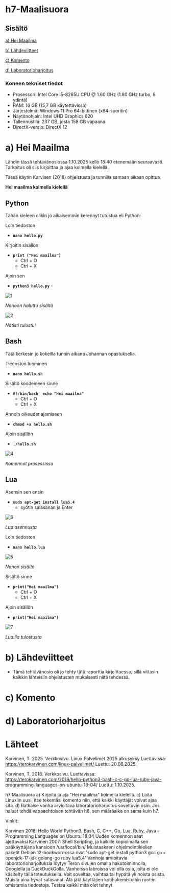 # h7-Maalisuora

## Sisältö

[a) Hei Maailma](#a-Hei-Maailma)

[b) Lähdeviitteet](#b-Lähdeviitteet)

[c) Komento](#c-Komento)

[d) Laboratorioharjoitus](#d-Laboratorioharjoitus)


### Koneen tekniset tiedot
* Prosessori: Intel Core i5-8265U CPU @ 1.60 GHz (1.80 GHz turbo, 8 ydintä)
* RAM: 16 GB (15,7 GB käytettävissä)
* Järjestelmä: Windows 11 Pro 64-bittinen (x64-suoritin)
* Näytönohjain: Intel UHD Graphics 620
* Tallennustila: 237 GB, josta 158 GB vapaana
* DirectX-versio: DirectX 12



# a) Hei Maailma

Lähdin tässä tehtävänosiossa 1.10.2025 kello 18:40 etenemään seuraavasti. Tarkoitus oli siis kirjoittaa ja ajaa kolmella kielellä.

Tässä käytin Karvisen (2018) ohjeistusta ja tunnilla samaan aikaan opittua.

**Hei maailma kolmella kielellä** 

## Python

Tähän kieleen olikin jo aikaisemmin kerennyt tutustua eli Python:

Loin tiedoston
* **`nano hello.py`** 

Kirjoitin sisällön
* **`print ("Hei maailma")`**
  - Ctrl + O
  - Ctrl + X

Ajoin sen
* **`python3 hello.py`** - 

![1](images/1.png)

_Nanoon haluttu sisältö_

![2](images/2.png)

_Nätisti tulostui_

## Bash

Tätä kerkesin jo kokeilla tunnin aikana Johannan opastuksella.

Tiedoston luominen
* **`nano hello.sh`** 

Sisältö koodeineen sinne
* **`#!/bin/bash 
echo "Hei maailma"`**
  - Ctrl + O
  - Ctrl + X

Annoin oikeudet ajamiseen
* **`chmod +x hello.sh`** 

Ajoin sisällön
* **`./hello.sh`** 

![4](images/4.png)

_Komennot prosessissa_

## Lua

Asensin sen ensin 
* **`sudo apt-get install lua5.4`**
  - syötin salasanan ja Enter
  
![6](images/6.png)

_Lua asennusta_

Loin tiedoston 
* **`nano hello.lua`**

![5](images/5.png)

_Nanon sisältö_

Sisältö sinne
* **`print("Hei maailma")`**
  - Ctrl + O
  - Ctrl + X

Ajoin sisällön
* **`print("Hei maailma")`** 

![7](images/7.png)

_Lua:lla tulostusta_



# b) Lähdeviitteet

* Tämä tehtävänosio oli jo tehty tätä raporttia kirjoittaessa, sillä vittasin kaikkin lähteisiin ohjeistusten mukaisesti niitä tehdessä. 

# c) Komento



# d) Laboratorioharjoitus


# Lähteet

Karvinen, T. 2025. Verkkosivu. Linux Palvelimet 2025 alkusyksy Luettavissa: https://terokarvinen.com/linux-palvelimet/ Luettu: 20.08.2025.

Karvinen, T. 2018. Verkkosivu. Luettavissa: https://terokarvinen.com/2018/hello-python3-bash-c-c-go-lua-ruby-java-programming-languages-on-ubuntu-18-04/ Luettu: 1.10.2025.



h7 Maalisuora
a) Kirjoita ja aja "Hei maailma" kolmella kielellä.
c) Laita Linuxiin uusi, itse tekemäsi komento niin, että kaikki käyttäjät voivat ajaa sitä.
d) Ratkaise vanha arvioitava laboratorioharjoitus soveltuvin osin.
Jos haluat tehdä vapaaehtoisen tehtävän h8, sen määräaika on sama kuin h7.

Vinkit:

Karvinen 2018: Hello World Python3, Bash, C, C++, Go, Lua, Ruby, Java – Programming Languages on Ubuntu 18.04
Uuden komennon saat ajettavaksi Karvinen 2007: Shell Scripting, ja kaikille kopioimalla sen pääkäyttäjänä kansioon /usr/local/bin/
Muistaakseni ohjelmointikielien paketit Debian 12-bookworm:ssa ovat 'sudo apt-get install python3 gcc g++ openjdk-17-jdk golang-go ruby lua5.4'
Vanhoja arvioitavia laboratorioharjoituksia löytyy Teron sivujen omalla hakutoiminnolla, Googlella ja DuckDuckGolla.
Vanhoissa labroissa voi olla osia, joita ei ole käsitelty tällä toteutuksella. Voit soveltaa, vaihtaa tai hypätä yli noista osista.
Muista aina hyvät salasanat. Älä jätä käyttäjien kotihakemistoihin root:in omistamia tiedostoja. Testaa kaikki mitä olet tehnyt.
